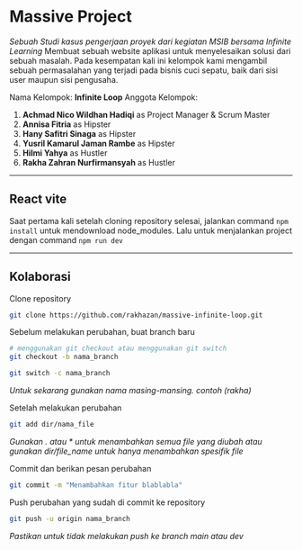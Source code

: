 # Massive Project

_Sebuah Studi kasus pengerjaan proyek dari kegiatan MSIB bersama Infinite Learning_
Membuat sebuah website aplikasi untuk menyelesaikan solusi dari sebuah masalah. Pada kesempatan kali ini kelompok kami mengambil sebuah permasalahan yang terjadi pada bisnis cuci sepatu, baik dari sisi user maupun sisi pengusaha.

Nama Kelompok: **Infinite Loop**
Anggota Kelompok:

1. **Achmad Nico Wildhan Hadiqi** as Project Manager & Scrum Master
2. **Annisa Fitria** as Hipster
3. **Hany Safitri Sinaga** as Hipster
4. **Yusril Kamarul Jaman Rambe** as Hipster
5. **Hilmi Yahya** as Hustler
6. **Rakha Zahran Nurfirmansyah** as Hustler

---

## React vite

Saat pertama kali setelah cloning repository selesai, jalankan command `npm install` untuk mendownload node_modules.
Lalu untuk menjalankan project dengan command `npm run dev`

---

## Kolaborasi

Clone repository

```bash
git clone https://github.com/rakhazan/massive-infinite-loop.git
```

Sebelum melakukan perubahan, buat branch baru

```bash
# menggunakan git checkout atau menggunakan git switch
git checkout -b nama_branch

git switch -c nama_branch
```

_Untuk sekarang gunakan nama masing-mansing. contoh (rakha)_

Setelah melakukan perubahan

```bash
git add dir/nama_file
```

_Gunakan . atau \* untuk menambahkan semua file yang diubah atau gunakan dir/file_name untuk hanya menambahkan spesifik file_

Commit dan berikan pesan perubahan

```bash
git commit -m "Menambahkan fitur blablabla"
```

Push perubahan yang sudah di commit ke repository

```bash
git push -u origin nama_branch
```

_Pastikan untuk tidak melakukan push ke branch main atau dev_
